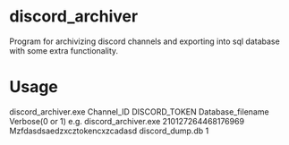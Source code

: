 # discord_archiver
Program for archivizing discord channels and exporting into sql database with some extra functionality.
# Usage
discord_archiver.exe Channel_ID DISCORD_TOKEN Database_filename Verbose(0 or 1)
e.g.
discord_archiver.exe 210127264468176969 Mzfdasdsaedzxcztokencxzcadasd discord_dump.db 1
